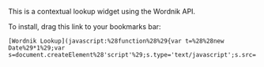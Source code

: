 This is a contextual lookup widget using the Wordnik API.

To install, drag this link to your bookmarks bar:

    [Wordnik Lookup](javascript:%28function%28%29{var t=%28%28new Date%29*1%29;var s=document.createElement%28'script'%29;s.type='text/javascript';s.src='http://localhost:3020/javascripts/wordnik_context.js?'+t;document.getElementsByTagName%28'head'%29[0].appendChild%28s%29;}%29%28%29)


